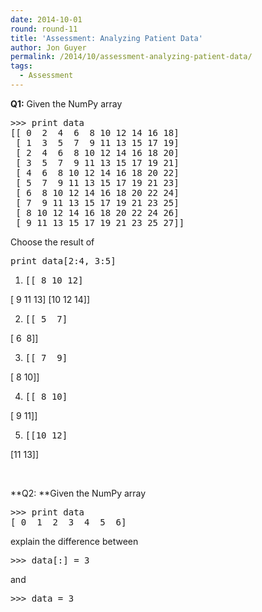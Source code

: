 ```yaml
---
date: 2014-10-01
round: round-11
title: 'Assessment: Analyzing Patient Data'
author: Jon Guyer
permalink: /2014/10/assessment-analyzing-patient-data/
tags:
  - Assessment
---
```

**Q1:** Given the NumPy array

<pre>&gt;&gt;&gt; print data
[[ 0  2  4  6  8 10 12 14 16 18]
 [ 1  3  5  7  9 11 13 15 17 19]
 [ 2  4  6  8 10 12 14 16 18 20]
 [ 3  5  7  9 11 13 15 17 19 21]
 [ 4  6  8 10 12 14 16 18 20 22]
 [ 5  7  9 11 13 15 17 19 21 23]
 [ 6  8 10 12 14 16 18 20 22 24]
 [ 7  9 11 13 15 17 19 21 23 25]
 [ 8 10 12 14 16 18 20 22 24 26]
 [ 9 11 13 15 17 19 21 23 25 27]]</pre>

Choose the result of

<pre>print data[2:4, 3:5]</pre>

1.  <pre>[[ 8 10 12]
 [ 9 11 13]
 [10 12 14]]</pre>

2.  <pre>[[ 5  7]
 [ 6  8]]</pre>

3.  <pre>[[ 7  9]
 [ 8 10]]</pre>

4.  <pre>[[ 8 10]
 [ 9 11]]</pre>

5.  <pre>[[10 12]
 [11 13]]</pre>

&nbsp;

**Q2: **Given the NumPy array

<pre>&gt;&gt;&gt; print data
[ 0  1  2  3  4  5  6]</pre>

explain the difference between

<pre>&gt;&gt;&gt; data[:] = 3</pre>

and

<pre>&gt;&gt;&gt; data = 3</pre>
